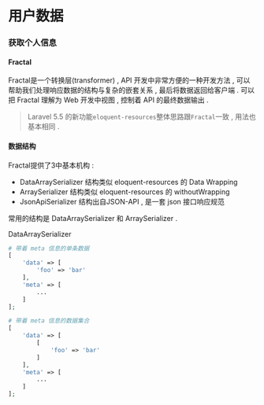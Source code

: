# 用户数据

### 获取个人信息

#### Fractal

Fractal是一个转换层\(transformer\) , API 开发中非常方便的一种开发方法 , 可以帮助我们处理响应数据的结构与复杂的嵌套关系 , 最后将数据返回给客户端 . 可以把 Fractal 理解为 Web 开发中视图 , 控制着 API 的最终数据输出 .

> Laravel 5.5 的新功能`eloquent-resources`整体思路跟`Fractal`一致 , 用法也基本相同 .

#### 数据结构

Fractal提供了3中基本机构 :

* DataArraySerializer 结构类似 eloquent-resources 的 Data Wrapping
* ArraySerializer 结构类似 eloquent-resources 的 withoutWrapping
* JsonApiSerializer 结构出自JSON-API , 是一套 json 接口响应规范

常用的结构是 DataArraySerializer 和 ArraySerializer .

DataArraySerializer

```php
# 带着 meta 信息的单条数据
[
    'data' => [
        'foo' => 'bar'
    ],
    'meta' => [
        ...
    ]
];

# 带着 meta 信息的数据集合
[
    'data' => [
        [
            'foo' => 'bar'
        ]
    ],
    'meta' => [
        ...
    ]
];
```



